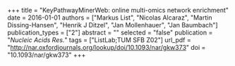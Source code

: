 +++
title = "KeyPathwayMinerWeb: online multi-omics network enrichment"
date = 2016-01-01
authors = ["Markus List", "Nicolas Alcaraz", "Martin Dissing-Hansen", "Henrik J Ditzel", "Jan Mollenhauer", "Jan Baumbach"]
publication_types = ["2"]
abstract = ""
selected = "false"
publication = "*Nucleic Acids Res.*"
tags = ["ListLab;TUM SFB Z02"]
url_pdf = "http://nar.oxfordjournals.org/lookup/doi/10.1093/nar/gkw373"
doi = "10.1093/nar/gkw373"
+++

